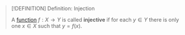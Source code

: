 >[!DEFINITION] Definition: Injection
>
>A [function](Function.md) $f: X \to Y$ is called **injective** if for each $y \in Y$ there is only one $x\in X$ such that $y = f(x)$.
>
